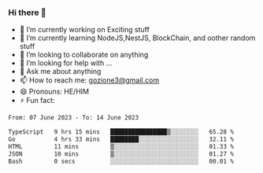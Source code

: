 ### Hi there 👋

<!--
**charlieScript/charlieScript** is a ✨ _special_ ✨ repository because its `README.md` (this file) appears on your GitHub profile.

Here are some ideas to get you started: -->

- 🔭 I’m currently working on Exciting stuff
- 🌱 I’m currently learning NodeJS,NestJS, BlockChain, and oother random stuff
- 👯 I’m looking to collaborate on anything
- 🤔 I’m looking for help with ...
- 💬 Ask me about anything
- 📫 How to reach me: gozione3@gmail.com
- 😄 Pronouns: HE/HIM
- ⚡ Fun fact: 
<!--START_SECTION:waka-->

```txt
From: 07 June 2023 - To: 14 June 2023

TypeScript   9 hrs 15 mins   ████████████████▒░░░░░░░░   65.28 %
Go           4 hrs 33 mins   ████████░░░░░░░░░░░░░░░░░   32.11 %
HTML         11 mins         ▒░░░░░░░░░░░░░░░░░░░░░░░░   01.33 %
JSON         10 mins         ▒░░░░░░░░░░░░░░░░░░░░░░░░   01.27 %
Bash         0 secs          ░░░░░░░░░░░░░░░░░░░░░░░░░   00.01 %
```

<!--END_SECTION:waka-->
